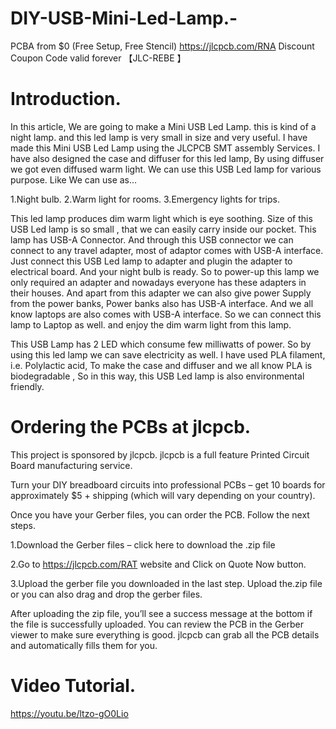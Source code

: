 # DIY-USB-Mini-Led-Lamp.-

PCBA from $0 (Free Setup, Free Stencil) https://jlcpcb.com/RNA Discount Coupon Code valid forever 【JLC-REBE 】
# Introduction.

In this article,  We are going to make a Mini USB Led Lamp. this is kind of a night lamp. and this led lamp is very small in size and very useful.
I have made this Mini USB Led Lamp using the JLCPCB  SMT assembly Services.
I have also designed the case and diffuser for this led lamp, By using diffuser we got even diffused warm light.
We can use this USB Led lamp for various purpose.
Like We can use as...

1.Night bulb.
2.Warm light for rooms.
3.Emergency lights for trips.

This led lamp produces dim warm light which is eye soothing.
Size of this USB Led lamp is so small ,  that  we can easily carry inside our pocket.
This lamp has USB-A Connector. And through this USB connector we can connect to any travel adapter, most of adaptor comes with USB-A interface.
Just connect this USB  Led lamp to adapter and plugin the adapter to electrical board.
And your night bulb is ready.
So to power-up this lamp we only required an adapter and nowadays everyone has these adapters in their houses.
And apart from this adapter we can also give power Supply from the power banks, Power banks also has USB-A interface.
And we all know laptops are also comes with USB-A interface. So we can connect this lamp to Laptop as well. and enjoy the dim warm light from this lamp.

This USB Lamp has 2 LED which consume few milliwatts of power. So by using this led lamp we can save electricity as well.
I have used PLA filament, i.e.  Polylactic acid, To make the case and diffuser and we all know PLA is biodegradable , So in this way, this USB Led lamp is  also environmental friendly. 


# Ordering the PCBs at jlcpcb.

This project is sponsored by jlcpcb. jlcpcb is a full feature Printed Circuit Board manufacturing service.

Turn your DIY breadboard circuits into professional PCBs – get 10 boards for approximately $5 + shipping (which will vary depending on your country).

Once you have your Gerber files, you can order the PCB. Follow the next steps.

1.Download the Gerber files – click here to download the .zip file

2.Go to https://jlcpcb.com/RAT website and Click on Quote Now button.

3.Upload the gerber file you downloaded in the last step. Upload the.zip file or you can also drag and drop the gerber files.

After uploading the zip file, you’ll see a success message at the bottom if the file is successfully uploaded. You can review the PCB in the Gerber viewer to make sure everything is good. jlcpcb can grab all the PCB details and automatically fills them for you.


# Video Tutorial.
https://youtu.be/ltzo-gO0Lio


